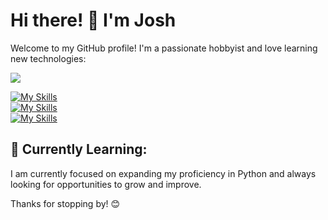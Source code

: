 # Hi there! 👋 I'm Josh

Welcome to my GitHub profile! I'm a passionate hobbyist and love learning new technologies:

![](https://komarev.com/ghpvc/?username=ItsJoshBrown&label=visitors&style=flat-square&color=ff5000)


[![My Skills](https://go-skill-icons.vercel.app/api/icons?i=php,laravel,mysql,postgres,py,pandas,cs,html,css,tailwind,js)](https://github.com/LelouchFR/skill-icons)<br>
[![My Skills](https://go-skill-icons.vercel.app/api/icons?i=typescript,rust,git,github,postman,docker,phpstorm,datagrip,gitkraken,datadog)](https://github.com/LelouchFR/skill-icons)<br>
[![My Skills](https://go-skill-icons.vercel.app/api/icons?i=linux,cachyos,alacritty,tmux,zellij,ai,ps,figma)](https://github.com/LelouchFR/skill-icons)<br>


## 🌱 Currently Learning:

I am currently focused on expanding my proficiency in Python and always looking for opportunities to grow and improve.

Thanks for stopping by! 😊
